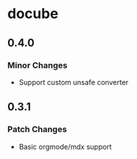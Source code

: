 # docube

## 0.4.0

### Minor Changes

- Support custom unsafe converter

## 0.3.1

### Patch Changes

- Basic orgmode/mdx support
